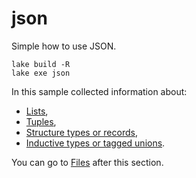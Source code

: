 # json

Simple how to use JSON.

```
lake build -R
lake exe json
```

In this sample collected information about: 
- [Lists](Datatypes/Lists.lean), 
- [Tuples](Datatypes/Tuples.lean), 
- [Structure types or records](Datatypes/StructureTypes.lean), 
- [Inductive types or tagged unions](Datatypes/InductiveTypes.lean).

You can go to [Files](../files/README.md) after this section.